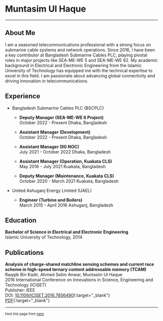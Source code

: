 # Muntasim Ul Haque

---

## About Me
I am a seasoned telecommunications professional with a strong focus on submarine cable systems and network operations. Since 2016, I have been a key contributor at Bangladesh Submarine Cables PLC, playing pivotal roles in major projects like SEA-ME-WE 5 and SEA-ME-WE 62. My academic background in Electrical and Electronic Engineering from the Islamic University of Technology has equipped me with the technical expertise to excel in this field. I am passionate about advancing global connectivity and driving innovation in telecommunications.

## Experience

- Bangladesh Submarine Cables PLC (BSCPLC)
	- **Deputy Manager (SEA-ME-WE 6 Project)**  
		October 2022 - Present
		Dhaka, Bangladesh  

	- **Assistant Manager (Development)**  
		October 2022 - Present
		Dhaka, Bangladesh  

	- **Assistant Manager (IIG NOC)**  
		July 2021 - October 2022
		Dhaka, Bangladesh  

	- **Assistant Manager (Operation, Kuakata CLS)**  
		May 2016 - July 2021
		Kuakata, Bangladesh  

	- **Deputy Manager (Maintenance, Kuakata CLS)**  
		October 2020 - March 2021
		Kuakata, Bangladesh  

- United Ashuganj Energy Limited (UAEL)
	- **Engineer (Turbine and Boilers)**  
		March 2015 - April 2016
		Ashuganj, Bangladesh  

## Education

**Bachelor of Science in Electrical and Electronic Engineering**  
Islamic University of Technology, 2014

## Publications

**Analysis of charge-shared matchline sensing schemes and current race scheme in high-speed ternary content addressable memory (TCAM)**  
Raqqib Bin Kadir, Ahmed Selim Anwar, Muntasim Ul Haque  
2016 International Conference on Innovations in Science, Engineering and Technology (ICISET)  
Publisher: IEEE  
DOI: [10.1109/ICISET.2016.7856490](https://ieeexplore.ieee.org/document/7856490#:~:text=DOI%3A%2010.1109/ICISET.2016.7856490){:target="_blank"}  
[PDF](https://mega.nz/file/7IAGwRgA#IUDTS7mYArwtloYyYOpVU6hfhNQrHJ4xFYuz8BCQ3sE){:target="_blank"}

---

<p style="font-size:11px">Fork this page from <a href="https://github.com/muntasimulhaque/muntasimulhaque.github.io" target="_blank">here</a></p>
